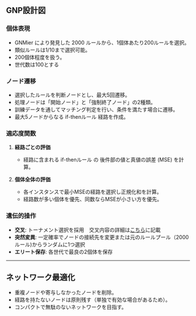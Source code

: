 ## GNP設計図

### 個体表現
- GNMier により発見した 2000 ルールから、1個体あたり200ルールを選択。  
- 類似ルールは1/10まで選択可能。  
- 200個体程度を扱う。
- 世代数は100とする  

### ノード遷移
- 選択したルールを判断ノードとし、最大5回遷移。  
- 処理ノードは「開始ノード」と「強制終了ノード」の2種類。  
- 訓練データを通してマッチング判定を行い、条件を満たす場合に遷移。  
- 最大5ノードからなる if-thenルール 経路を作成。  

### 適応度関数
1. **経路ごとの評価**  
   - 経路に含まれる if-thenルール の 後件部の値と真値の誤差 (MSE) を計算。  

2. **個体全体の評価**  
   - 各インスタンスで最小MSEの経路を選択し正規化和を計算。  
   - 経路数が多い個体を優先、同数ならMSEが小さい方を優先。  

### 遺伝的操作
- **交叉**: トーナメント選択を採用　交叉内容の詳細は[こちら](crossover.md)に記載
- **突然変異**: 一定確率でノードの接続先を変更または元のルールプール（2000ルール)からランダムに1つ選択  
- **エリート保存**: 各世代で最良の2個体を保存  

---

## ネットワーク最適化
- 重複ノードや寄与しなかったノードを削除。  
- 経路を持たないノードは原則残す（単独で有効な場合があるため）。  
- コンパクトで無駄のないネットワークを目指す。  
